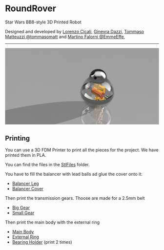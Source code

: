 # RoundRover
Star Wars BB8-style 3D Printed Robot

Designed and developed by [Lorenzo Cicali](https://www.github.com/Lorentz99), [Ginevra Dazzi](https://www.github.com/Gine99), [Tommaso Matteuzzi @tommasomatt](https://www.github.com/tommasomatt) and [Martino Falorni @EmmeEffe](https://www.github.com/EmmeEffe),

---
![rendering](rendering.png)

## Printing
You can use a 3D FDM Printer to print all the pieces for the project. 
We have printed them in PLA.

You can find the files in the [StlFiles](StlFiles/) folder.

You have to fill the balancer with lead balls ad glue the cover onto it:
- [Balancer Leg](StlFiles/balancer_leg.stl)
- [Balancer Cover](StlFiles/balancer_cover.stl)

Then print the transmission gears. Thoose are made for a 2.5mm belt
- [Big Gear](StlFiles/bigGear.stl)
- [Small Gear](StlFiles/smallGear.stl)

Then print the main body with the external ring
- [Main Body](StlFiles/body.stl)
- [External Ring](StlFiles/ring.stl)
- [Bearing Holder](StlFiles/bearingHolder.stl) (print 2 times)

